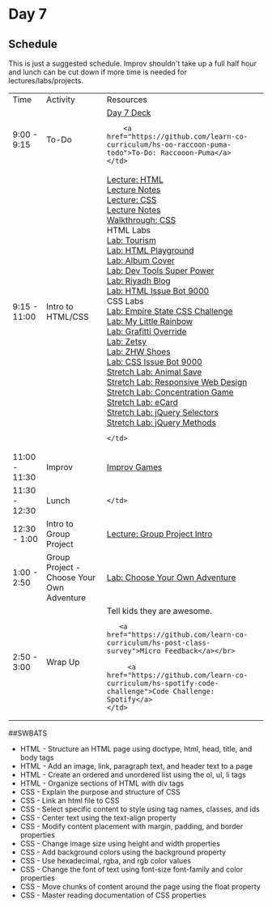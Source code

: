 # Day 7

## Schedule

This is just a suggested schedule. Improv shouldn't take up a full half hour and lunch can be cut down if more time is needed for lectures/labs/projects.

<table>
	<tr>
	  <td>Time</td>
	  <td>Activity</td>
	  <td>Resources</td>
	</tr>
	<tr>
    <td>9:00 - 9:15</td>
    <td>To-Do</td>
    <td>
        <a href="https://docs.google.com/presentation/d/1njVWvkm-bjir6aGeDe9vUsx2A0vdp2bBLKrYIkKy4O0/edit#slide=id.g415fa6f76_018">Day 7 Deck</a></br>

        <a href="https://github.com/learn-co-curriculum/hs-oo-raccoon-puma-todo">To-Do: Raccooon-Puma</a>
    </td>
  </tr>
  <tr>
    <td>9:15 - 11:00</td>
    <td>Intro to HTML/CSS</td>
    <td>
    	<a href="lectures/html/LECTURE.md">Lecture: HTML</a></br>
      <a href="lectures/html">Lecture Notes</a></br>
    	<a href="lectures/css/LECTURE.md">Lecture: CSS</a></br>
      <a href="lectures/css/LECTURE.md">Lecture Notes</a></br>
    	<a href="https://github.com/learn-co-curriculum/css-walkthrough-hs">Walkthrough: CSS</a></br>
    	HTML Labs</br>
    	<a href="https://github.com/learn-co-curriculum/hs-tourism-website-lab">Lab: Tourism</a></br>
    	<a href="https://github.com/learn-co-curriculum/html-playground">Lab: HTML Playground</a></br>
    	<a href="https://github.com/learn-co-curriculum/hs-album-cover">Lab: Album Cover</a></br>
    	<a href="https://github.com/learn-co-curriculum/dev-tools-super-power">Lab: Dev Tools Super Power</a></br>
    	<a href="https://github.com/learn-co-curriculum/fe-riyadh-blog">Lab: Riyadh Blog</a></br>
    	<a href="https://github.com/learn-co-curriculum/html-issue-bot-9000">Lab: HTML Issue Bot 9000</a></br>
    	CSS Labs</br>
    	<a href="https://github.com/learn-co-curriculum/hs-empire-state-css-challenge">Lab: Empire State CSS Challenge</a></br>
    	<a href="https://github.com/learn-co-curriculum/hs-my-little-rainbow">Lab: My Little Rainbow</a></br>
    	<a href="https://github.com/learn-co-curriculum/hs-css-graffiti-override">Lab: Grafitti Override</a></br>
    	<a href="https://github.com/learn-co-curriculum/hs-zetsy">Lab: Zetsy</a></br>
    	<a href="https://github.com/learn-co-curriculum/hs-zhw-shoes-layout">Lab: ZHW Shoes</a></br>
    	<a href="https://github.com/learn-co-curriculum/css-issue-bot-9000">Lab: CSS Issue Bot 9000</a></br>
    	<a href="https://github.com/learn-co-curriculum/animal-save">Stretch Lab: Animal Save</a></br>
    	<a href="https://github.com/learn-co-curriculum/hs-responsive-web-design-stretch">Stretch Lab: Responsive Web Design</a></br>
    	<a href="https://github.com/learn-co-curriculum/fe-concentration-game">Stretch Lab: Concentration Game</a></br>
    	<a href="https://github.com/learn-co-curriculum/ecard-site-layout">Stretch Lab: eCard</a></br>
    	<a href="https://github.com/learn-co-curriculum/fe-jquery-exploring-selectors">Stretch Lab: jQuery Selectors</a></br>
    	<a href="https://github.com/learn-co-curriculum/fe-jquery-exploring-methods">Stretch Lab: jQuery Methods</a></br>

    </td>
  </tr>
  <tr>
    <td>11:00 - 11:30</td>
    <td>Improv</td>
    <td>
       <a href="https://github.com/learn-co-curriculum/tf-improv-games">Improv Games</a>
    </td>
  </tr>
  <tr>
    <td>11:30 - 12:30</td>
    <td>Lunch</td>
    <td>
       
   	</td>
  </tr>
  <tr>
    <td>12:30 - 1:00</td>
    <td>Intro to Group Project</td>
    <td>
       <a href="lectures/group-project-introduction">Lecture: Group Project Intro</a>
   	</td>
  </tr>
   <tr>
    <td>1:00 - 2:50</td>
    <td>Group Project - Choose Your Own Adventure</td>
    <td>
    <a href="https://github.com/learn-co-curriculum/Hs-Html-Css-Group-Project">Lab: Choose Your Own Adventure</a>
   </td>
  </tr>
  <tr>
    <td>2:50 - 3:00</td>
    <td>Wrap Up</td>
    <td>
       Tell kids they are awesome.</br>

       <a href="https://github.com/learn-co-curriculum/hs-post-class-survey">Micro Feedback</a></br>

	     <a href="https://github.com/learn-co-curriculum/hs-spotify-code-challenge">Code Challenge: Spotify</a>
   	</td>
  </tr>
</table>


##SWBATS
+ HTML - Structure an HTML page using doctype, html, head, title, and body tags
+ HTML - Add an image, link, paragraph text, and header text to a page
+ HTML - Create an ordered and unordered list using the ol, ul, li tags
+ HTML - Organize sections of HTML with div tags
+ CSS - Explain the purpose and structure of CSS
+ CSS - Link an html file to CSS
+ CSS - Select specific content to style using tag names, classes, and ids
+ CSS - Center text using the text-align property
+ CSS - Modify content placement with margin, padding, and border properties
+ CSS - Change image size using height and width properties
+ CSS - Add background colors using the background property
+ CSS - Use hexadecimal, rgba, and rgb color values
+ CSS - Change the font of text using font-size font-family and color properties
+ CSS - Move chunks of content around the page using the float property
+ CSS - Master reading documentation of CSS properties

